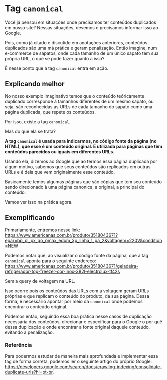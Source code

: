 # Tag `canonical`

Você já pensou em situações onde precisamos ter conteúdos duplicados em nosso site? Nessas situações, devemos e precisamos informar isso ao Google.

Pois, como já citado e discutido em anotações anteriores, conteúdos duplicados são uma má prática e geram penalização. Então imagine, num e-commerce de sapatos, onde cada tamanho de um único sapato tem sua própria URL, o que se pode fazer quanto a isso?

É nesse ponto que a tag `canonical` entra em ação.

## Explicando melhor

No nosso exemplo imaginativo temos que o conteúdo teóricamente duplicado corresponde à tamanhos diferentes de um mesmo sapato, ou seja, são reconhecidas as URLs de cada tamanho do sapato como uma página duplicada, que repete os conteúdos.

Por isso, existe a tag `canonical`.

Mas do que ela se trata?

**A tag `canonical` é usada para indicarmos, no código fonte da página (no HTML), que esse é um conteúdo original. É utilizada para páginas que têm conteúdos parecidos ou iguais em diferentes URLs.**

Usando ela, dizemos ao Google que ao termos essa página duplicada por algum motivo, sabemos que seus conteúdos são replicados em outras URLs e é dela
que vem originalmente esse conteúdo.

Basicamente temos algumas páginas que são cópias que tem seu conteúdo sendo direcionado à uma página canonica, a original, a principal do conteúdo.

Vamos ver isso na prática agora.

## Exemplificando

Primariamente, entremos nesse link:<br>https://www.americanas.com.br/produto/3518043671?epar=bp_pl_px_go_pmax_edom_3p_linha_1_pa_2&voltagem=220V&condition=NEW

Podemos notar que, ao visualizar o código fonte da página, que a tag `canonical` aponta para o seguinte endereço:<br>https://www.americanas.com.br/produto/3518043671/geladeira-refrigerador-top-freezer-cor-inox-382l-electrolux-tf42s

Sem a query de voltagem na URL.

Isso ocorre pois os conteúdos das URLs com a voltagem geram URLs próprias e que replicam o conteúdo do produto, da sua página. Dessa forma, é necessário apontar por meio da `canonical` onde podemos encontrar o conteúdo original.

Podemos então, seguindo essa boa prática nesse casos de duplicação necessária dos conteúdos, direcionar e especificar para o Google o por quê dessa duplicação e onde encontrar a fonte original daquele conteúdo, evitando a penalização.

### Referência

Para podermos estudar de maneira mais aprofundada e implementar essa tag de forma correta, podemos ler o seguinte artigo do próprio Google:<br>https://developers.google.com/search/docs/crawling-indexing/consolidate-duplicate-urls?hl=pt-br.
